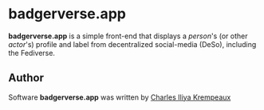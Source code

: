 # badgerverse.app

**badgerverse.app** is a simple front-end that displays a _person_'s (or other _actor_'s) profile and label from decentralized social-media (DeSo), including the Fediverse.

## Author

Software **badgerverse.app** was written by [Charles Iliya Krempeaux](http://reiver.link)
